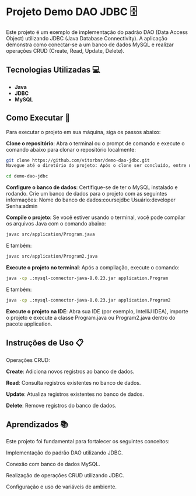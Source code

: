 # Projeto Demo DAO JDBC 🗄️

Este projeto é um exemplo de implementação do padrão DAO (Data Access Object) utilizando JDBC (Java Database Connectivity). A aplicação demonstra como conectar-se a um banco de dados MySQL e realizar operações CRUD (Create, Read, Update, Delete).

## Tecnologias Utilizadas 💻

- **Java**
- **JDBC**
- **MySQL**

## Como Executar 🚀

Para executar o projeto em sua máquina, siga os passos abaixo:

**Clone o repositório**: Abra o terminal ou o prompt de comando e execute o comando abaixo para clonar o repositório localmente:
   ```bash
git clone https://github.com/vitorbnr/demo-dao-jdbc.git
Navegue até o diretório do projeto: Após o clone ser concluído, entre no diretório do projeto:
```
```bash
cd demo-dao-jdbc
```

**Configure o banco de dados**: Certifique-se de ter o MySQL instalado e rodando. Crie um banco de dados para o projeto com as seguintes informações:
Nome do banco de dados:coursejdbc
Usuário:developer
Senha:admin


**Compile o projeto**: Se você estiver usando o terminal, você pode compilar os arquivos Java com o comando abaixo:

```bash
javac src/application/Program.java
```
E também: 

```bash
javac src/application/Program2.java
```

**Execute o projeto no terminal**: Após a compilação, execute o comando:

```bash
java -cp .:mysql-connector-java-8.0.23.jar application.Program
```

E também: 

```bash
java -cp .:mysql-connector-java-8.0.23.jar application.Program2
```

**Execute o projeto na IDE**: Abra sua IDE (por exemplo, IntelliJ IDEA), importe o projeto e execute a classe Program.java ou Program2.java dentro do pacote application.

## Instruções de Uso 📋
Operações CRUD:

**Create**: Adiciona novos registros ao banco de dados.

**Read**: Consulta registros existentes no banco de dados.

**Update**: Atualiza registros existentes no banco de dados.

**Delete**: Remove registros do banco de dados.

## Aprendizados 📚
Este projeto foi fundamental para fortalecer os seguintes conceitos:

Implementação do padrão DAO utilizando JDBC.

Conexão com banco de dados MySQL.

Realização de operações CRUD utilizando JDBC.

Configuração e uso de variáveis de ambiente.
